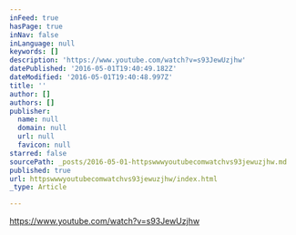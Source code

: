 ```yaml
---
inFeed: true
hasPage: true
inNav: false
inLanguage: null
keywords: []
description: 'https://www.youtube.com/watch?v=s93JewUzjhw'
datePublished: '2016-05-01T19:40:49.182Z'
dateModified: '2016-05-01T19:40:48.997Z'
title: ''
author: []
authors: []
publisher:
  name: null
  domain: null
  url: null
  favicon: null
starred: false
sourcePath: _posts/2016-05-01-httpswwwyoutubecomwatchvs93jewuzjhw.md
published: true
url: httpswwwyoutubecomwatchvs93jewuzjhw/index.html
_type: Article

---
```

https://www.youtube.com/watch?v=s93JewUzjhw